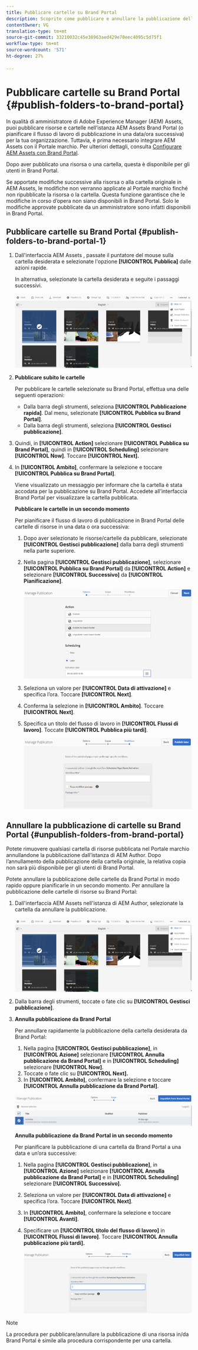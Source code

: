 ```yaml
---
title: Pubblicare cartelle su Brand Portal
description: Scoprite come pubblicare e annullare la pubblicazione delle cartelle in Brand Portal.
contentOwner: VG
translation-type: tm+mt
source-git-commit: 33210032c45e38963aed429e70eec4095c5d75f1
workflow-type: tm+mt
source-wordcount: '571'
ht-degree: 27%

---
```



# Pubblicare cartelle su Brand Portal {#publish-folders-to-brand-portal}

In qualità di amministratore di Adobe Experience Manager (AEM) Assets, puoi pubblicare risorse e cartelle nell’istanza  AEM Assets Brand Portal (o pianificare il flusso di lavoro di pubblicazione in una data/ora successiva) per la tua organizzazione. Tuttavia, è prima necessario integrare  AEM Assets con il Portale marchio. Per ulteriori dettagli, consulta [Configurare AEM Assets con Brand Portal](configure-aem-assets-with-brand-portal.md).

Dopo aver pubblicato una risorsa o una cartella, questa è disponibile per gli utenti in Brand Portal.

Se apportate modifiche successive alla risorsa o alla cartella originale in  AEM Assets, le modifiche non verranno applicate al Portale marchio finché non ripubblicate la risorsa o la cartella. Questa funzione garantisce che le modifiche in corso d’opera non siano disponibili in Brand Portal. Solo le modifiche approvate pubblicate da un amministratore sono infatti disponibili in Brand Portal.

## Pubblicare cartelle su Brand Portal {#publish-folders-to-brand-portal-1}

1. Dall&#39;interfaccia AEM Assets , passate il puntatore del mouse sulla cartella desiderata e selezionate l&#39;opzione **[!UICONTROL Pubblica]** dalle azioni rapide.

   In alternativa, selezionate la cartella desiderata e seguite i passaggi successivi.

   ![publish2bp](assets/publish2bp.png)

2. **Pubblicare subito le cartelle**

   Per pubblicare le cartelle selezionate su Brand Portal, effettua una delle seguenti operazioni:

   * Dalla barra degli strumenti, seleziona **[!UICONTROL Pubblicazione rapida]**. Dal menu, selezionate **[!UICONTROL Pubblica su Brand Portal]**.
   * Dalla barra degli strumenti, seleziona **[!UICONTROL Gestisci pubblicazione]**.

3. Quindi, in **[!UICONTROL Action]** selezionare **[!UICONTROL Pubblica su Brand Portal]**, quindi in **[!UICONTROL Scheduling]** selezionare **[!UICONTROL Now]**. Toccare **[!UICONTROL Next].**
4. In **[!UICONTROL Ambito]**, confermare la selezione e toccare **[!UICONTROL Pubblica su Brand Portal]**.

   Viene visualizzato un messaggio per informare che la cartella è stata accodata per la pubblicazione su Brand Portal. Accedete all’interfaccia Brand Portal per visualizzare la cartella pubblicata.

   **Pubblicare le cartelle in un secondo momento**

   Per pianificare il flusso di lavoro di pubblicazione in Brand Portal delle cartelle di risorse in una data o ora successiva:

   1. Dopo aver selezionato le risorse/cartelle da pubblicare, selezionate **[!UICONTROL Gestisci pubblicazione]** dalla barra degli strumenti nella parte superiore.
   2. Nella pagina **[!UICONTROL Gestisci pubblicazione]**, selezionare **[!UICONTROL Pubblica su Brand Portal]** da **[!UICONTROL Action]** e selezionare **[!UICONTROL Successivo]** da **[!UICONTROL Pianificazione]**.

      ![publishlaterbp](assets/publishlaterbp.png)

   3. Seleziona un valore per **[!UICONTROL Data di attivazione]** e specifica l’ora. Toccare **[!UICONTROL Next]**.
   4. Conferma la selezione in **[!UICONTROL Ambito]**. Toccare **[!UICONTROL Next]**.
   5. Specifica un titolo del flusso di lavoro in **[!UICONTROL Flussi di lavoro]**. Toccate **[!UICONTROL Pubblica più tardi]**.

      ![manageschedulepub](assets/manageschedulepub.png)

## Annullare la pubblicazione di cartelle su Brand Portal {#unpublish-folders-from-brand-portal}

Potete rimuovere qualsiasi cartella di risorse pubblicata nel Portale marchio annullandone la pubblicazione dall’istanza di AEM Author. Dopo l’annullamento della pubblicazione della cartella originale, la relativa copia non sarà più disponibile per gli utenti di Brand Portal.

Potete annullare la pubblicazione delle cartelle da Brand Portal in modo rapido oppure pianificarle in un secondo momento. Per annullare la pubblicazione delle cartelle di risorse su Brand Portal:

1. Dall&#39;interfaccia AEM Assets  nell&#39;istanza di AEM Author, selezionate la cartella da annullare la pubblicazione.

   ![publish2bp-1](assets/publish2bp-1.png)

2. Dalla barra degli strumenti, toccate o fate clic su **[!UICONTROL Gestisci pubblicazione]**.

3. **Annulla pubblicazione da Brand Portal**

   Per annullare rapidamente la pubblicazione della cartella desiderata da Brand Portal:

   1. Nella pagina **[!UICONTROL Gestisci pubblicazione]**, in **[!UICONTROL Azione]** selezionare **[!UICONTROL Annulla pubblicazione da Brand Portal]** e in **[!UICONTROL Scheduling]** selezionare **[!UICONTROL Now]**.
   2. Toccate o fate clic su **[!UICONTROL Next].**
   3. In **[!UICONTROL Ambito]**, confermare la selezione e toccare **[!UICONTROL Annulla pubblicazione da Brand Portal]**.

   ![confirm-unpublish](assets/confirm-unpublish.png)

   **Annulla pubblicazione da Brand Portal in un secondo momento**

   Per pianificare la pubblicazione di una cartella da Brand Portal a una data e un’ora successive:

   1. Nella pagina **[!UICONTROL Gestisci pubblicazione]**, in **[!UICONTROL Azione]** selezionare **[!UICONTROL Annulla pubblicazione da Brand Portal]** e in **[!UICONTROL Scheduling]** selezionare **[!UICONTROL Successivo].**
   2. Seleziona un valore per **[!UICONTROL Data di attivazione]** e specifica l’ora. Toccare **[!UICONTROL Next]**.
   3. In **[!UICONTROL Ambito]**, confermare la selezione e toccare **[!UICONTROL Avanti]**.
   4. Specificare un **[!UICONTROL titolo del flusso di lavoro]** in **[!UICONTROL Flussi di lavoro]**. Toccare **[!UICONTROL Annulla pubblicazione più tardi].**

      ![unpublishworkflows](assets/unpublishworkflows.png)


>[!NOTE]
>
>La procedura per pubblicare/annullare la pubblicazione di una risorsa in/da Brand Portal è simile alla procedura corrispondente per una cartella.
